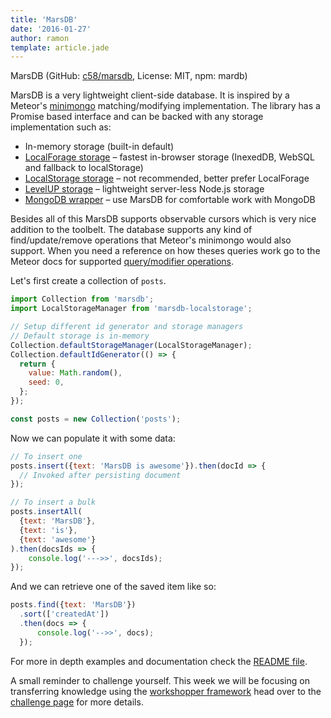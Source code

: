```yaml
---
title: 'MarsDB'
date: '2016-01-27'
author: ramon
template: article.jade
---
```


MarsDB (GitHub: [c58/marsdb](https://github.com/c58/marsdb), License: MIT, npm: mardb)

MarsDB is a very lightweight client-side database.
It is inspired by a Meteor's [minimongo](https://atmospherejs.com/meteor/minimongo) matching/modifying implementation.
The library has a Promise based interface and can be backed with any storage implementation such as:

- In-memory storage (built-in default)
- [LocalForage storage](https://github.com/c58/marsdb-localforage) – fastest in-browser storage (InexedDB, WebSQL and fallback to localStorage)
- [LocalStorage storage](https://github.com/c58/marsdb-localstorage) – not recommended, better prefer LocalForage
- [LevelUP storage](https://github.com/c58/marsdb-levelup) – lightweight server-less Node.js storage
- [MongoDB wrapper](https://github.com/c58/marsdb-mongo) – use MarsDB for comfortable work with MongoDB

Besides all of this MarsDB supports observable cursors which is very nice addition to the toolbelt.
The database supports any kind of find/update/remove operations that Meteor's minimongo would also support.
When you need a reference on how theses queries work go to the Meteor docs for supported [query/modifier operations](https://atmospherejs.com/meteor/minimongo).

Let's first create a collection of `posts`.

```javascript
import Collection from 'marsdb';
import LocalStorageManager from 'marsdb-localstorage';

// Setup different id generator and storage managers
// Default storage is in-memory
Collection.defaultStorageManager(LocalStorageManager);
Collection.defaultIdGenerator(() => {
  return {
    value: Math.random(),
    seed: 0,
  };
});

const posts = new Collection('posts');

```

Now we can populate it with some data:
```javascript
// To insert one
posts.insert({text: 'MarsDB is awesome'}).then(docId => {
  // Invoked after persisting document
});

// To insert a bulk
posts.insertAll(
  {text: 'MarsDB'},
  {text: 'is'},
  {text: 'awesome'}
).then(docsIds => {
    console.log('--->>', docsIds);
});

```

And we can retrieve one of the saved item like so:
```javascript
posts.find({text: 'MarsDB'})
  .sort(['createdAt'])
  .then(docs => {
      console.log('-->>', docs);
  });
```

For more in depth examples and documentation check the [README file](https://github.com/c58/marsdb).

A small reminder to challenge yourself. This week we will be focusing on transferring knowledge using the [workshopper framework](http://daily-javascript.com/articles/workshopper) head over to the [challenge page](http://daily-javascript.com/challenges/workshopper) for more details.
